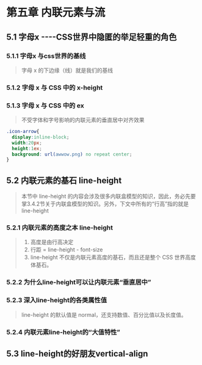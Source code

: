 # 第五章 内联元素与流
## 5.1 字母x ----CSS世界中隐匿的举足轻重的角色
### 5.1.1 字母x 与css世界的基线
>字母 x 的下边缘（线）就是我们的基线
### 5.1.2 字母 x 与 CSS 中的 x-height
### 5.1.3 字母 x 与 CSS 中的 ex
>不受字体和字号影响的内联元素的垂直居中对齐效果
```css
.icon-arrow{
  display:inline-block;
  width:20px;
  height:1ex;
  background: url(awwow.png) no repeat center;
}
```
## 5.2 内联元素的基石 line-height
>本节中 line-height 的内容会涉及很多内联盒模型的知识，因此，务必先要掌3.4.2节关于内联盒模型的知识。另外，下文中所有的“行高”指的就是 line-height
### 5.2.1 内联元素的高度之本 line-height
>1. <div>高度是由行高决定
>2. 行距 = line-height - font-size
>3.  line-height 不仅是内联元素高度的基石，而且还是整个 CSS 世界高度体基石。
### 5.2.2 为什么line-height可以让内联元素“垂直居中”

### 5.2.3 深入line-height的各类属性值
>line-height 的默认值是 normal，还支持数值、百分比值以及长度值。
### 5.2.4 内联元素line-height的“大值特性”
## 5.3 line-height的好朋友vertical-align